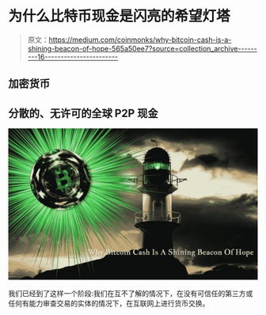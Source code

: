 # 为什么比特币现金是闪亮的希望灯塔

> 原文：<https://medium.com/coinmonks/why-bitcoin-cash-is-a-shining-beacon-of-hope-565a50ee7?source=collection_archive---------16----------------------->

## 加密货币

## 分散的、无许可的全球 P2P 现金

![](img/feacd785b6559b6f6bd2a01da733bbc0.png)

我们已经到了这样一个阶段:我们在互不了解的情况下，在没有可信任的第三方或任何有能力审查交易的实体的情况下，在互联网上进行货币交换。